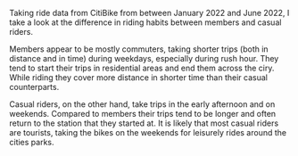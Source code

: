 Taking ride data from CitiBike from between January 2022 and June 2022, I take a look at the difference in riding habits between members and casual riders.

Members appear to be mostly commuters, taking shorter trips (both in distance and in time) during weekdays, especially during rush hour. They tend to start their trips in residential areas and end them across the ciry. While riding they cover more distance in shorter time than their casual counterparts. 

Casual riders, on the other hand, take trips in the early afternoon and on weekends. Compared to members their trips tend to be longer and often return to the station that they started at. It is likely that most casual riders are tourists, taking the bikes on the weekends for leisurely rides around the cities parks.
